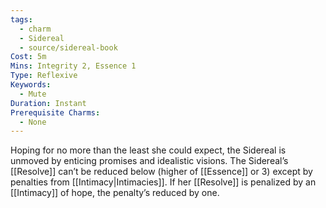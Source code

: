 ```yaml
---
tags:
  - charm
  - Sidereal
  - source/sidereal-book
Cost: 5m
Mins: Integrity 2, Essence 1
Type: Reflexive
Keywords:
  - Mute
Duration: Instant
Prerequisite Charms:
  - None
---
```

Hoping for no more than the least she could expect, the Sidereal is unmoved by enticing promises and idealistic visions. The Sidereal’s [[Resolve]] can’t be reduced below (higher of [[Essence]] or 3) except by penalties from [[Intimacy|Intimacies]]. If her [[Resolve]] is penalized by an [[Intimacy]] of hope, the penalty’s reduced by one.